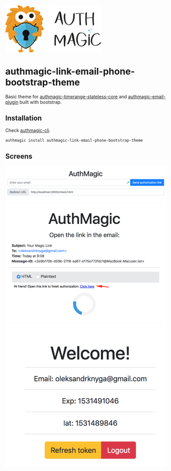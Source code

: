 <img src="https://github.com/authmagic/authmagic/blob/master/docs/images/logo.png?raw=true" width="300px"/>

# authmagic-link-email-phone-bootstrap-theme
Basic theme for <a href="https://github.com/authmagic/authmagic-timerange-stateless-core">authmagic-timerange-stateless-core</a> and <a href="https://github.com/authmagic/authmagic-email-plugin">authmagic-email-plugin</a> built with bootstrap.

## Installation
Check <a href="https://github.com/authmagic/authmagic-cli">authmagic-cli</a>.
```
authmagic install authmagic-link-email-phone-bootstrap-theme
```

## Screens
<img src="https://github.com/authmagic/authmagic/blob/master/docs/images/authmagic-link-email-phone-bootstrap-theme-start.png?raw=true" width="600px"/>
<img src="https://github.com/authmagic/authmagic/blob/master/docs/images/authmagic-link-email-phone-bootstrap-theme-wait.png?raw=true" width="600px"/>
<img src="https://github.com/authmagic/authmagic/blob/master/docs/images/authmagic-link-email-phone-bootstrap-theme-profile.png?raw=true" width="600px"/>
